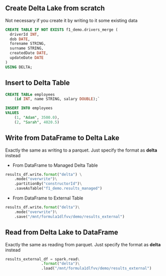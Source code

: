 
## Create Delta Lake from scratch
Not necessary if you create it by writing to it some existing data

```sql
CREATE TABLE IF NOT EXISTS f1_demo.drivers_merge (
  driverId INT,
  dob DATE,
  forename STRING,
  surname STRING,
  createdDate DATE,
  updateDate DATE
)
USING DELTA;
```

## Insert to Delta Table
```sql
CREATE TABLe employees
	(id INT, name STRING, salary DOUBLE);`
```

```sql
INSERT INTO employees
VALUES
	(1, "Adam", 3500.0),
	(2, "Sarah", 4020.5)
```
## Write from DataFrame to Delta Lake

Exactly the same as writing to a parquet. Just specify the format as **delta** instead

* From DataFrame to Managed Delta Table

```python
results_df.write.format("delta") \
	.mode("overwrite")\
	.partitionBy("constructorId")\
	.saveAsTable("f1_demo.results_managed") 
```

 * From DataFrame to External Table
```python
results_df.write.format("delta")\
	.mode("overwrite")\
	.save("/mnt/formula1dlfvv/demo/results_external")
```

## Read from Delta Lake to DataFrame

Exactly the same as reading from parquet. Just specify the format as **delta** instead
```python
results_external_df = spark.read\
				.format("delta")\
				.load("/mnt/formula1dlfvv/demo/results_external")
```

